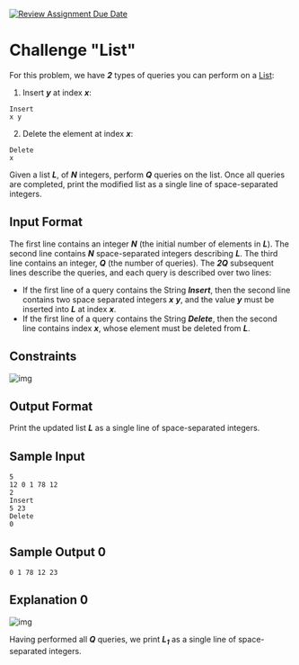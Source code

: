 [![Review Assignment Due Date](https://classroom.github.com/assets/deadline-readme-button-24ddc0f5d75046c5622901739e7c5dd533143b0c8e959d652212380cedb1ea36.svg)](https://classroom.github.com/a/AXyMmGy1)
# Challenge "List"

For this problem, we have **_2_** types of queries you can perform on a [List](https://docs.oracle.com/javase/7/docs/api/java/util/List.html):

1. Insert **_y_** at index **_x_**:

```
Insert
x y
```

2. Delete the element at index **_x_**:

```
Delete
x
```

Given a list **_L_**, of **_N_** integers, perform **_Q_** queries on the list. Once all 
queries are completed, print the modified list as a single line of space-separated integers.

## Input Format

The first line contains an integer **_N_** (the initial number of elements in **_L_**).
The second line contains **_N_** space-separated integers describing **_L_**.
The third line contains an integer, **_Q_** (the number of queries).
The **_2Q_** subsequent lines describe the queries, and each query is described over two lines:

* If the first line of a query contains the String **_Insert_**, then the second line contains 
two space separated integers **_x_** **_y_**, and the value **_y_** must be inserted into **_L_** 
at index **_x_**.
* If the first line of a query contains the String **_Delete_**, then the second line 
contains index **_x_**, whose element must be deleted from **_L_**.

## Constraints

![img](/docs/_images/img.png)

## Output Format

Print the updated list **_L_** as a single line of space-separated integers.

## Sample Input

```
5
12 0 1 78 12
2
Insert
5 23
Delete
0
```

## Sample Output 0

```
0 1 78 12 23
```

## Explanation 0

![img](/docs/_images/img_1.png)

Having performed all **_Q_** queries, we print **_L<sub>1</sub>_** as a single line of space-separated integers.